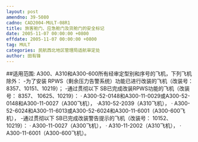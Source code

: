 ```yaml
---
layout: post
amendno: 39-5080
cadno: CAD2004-MULT-08R1
title: 旅客舱门、应急舱门及货舱门的安全标记
date: 2005-11-07 00:00:00 +0800
effdate: 2005-11-07 00:00:00 +0800
tag: MULT
categories: 民航西北地区管理局适航审定处
author: 田有锋
---
```


##适用范围:
A300、A310和A300-600所有经审定型别和序号的飞机，下列飞机除外：
-为了安装 RPWS（剩余压力告警系统）功能已进行改装的飞机（改装号：8357、10151、10219）；
-通过贯彻以下 SB已完成改装RPWS功能的飞机（改装号： 8357、 10625、10219）：
·
A300-52-0148和A300-11-0029或A300-52-0148和A300-11-0027（A300飞机），
·A310-52-2039（A310飞机），
·
A300-52-6024和A300-11-6013或A300-52-6024和A300-11-6001（A300-600飞机），
-通过贯彻以下 SB已完成改装警告提示的飞机（改装号： 10152、 10219）：
·
A300-11-0027（A300飞机），
·
A310-11-2002（A310飞机），
·
A300-11-6001（A300-600飞机）。

